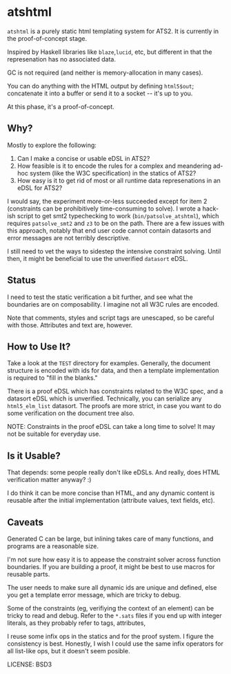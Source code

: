 # atshtml

`atshtml` is a purely static html templating system for ATS2.  It is currently in 
the proof-of-concept stage.  

Inspired by Haskell libraries like `blaze`,`lucid`, etc, but different in that 
the represenation has no associated data.

GC is not required (and neither is memory-allocation in many cases). 

You can do anything with the HTML output by defining `html5$out`; concatenate
it into a buffer or send it to a socket -- it's up to you.

At this phase, it's a proof-of-concept.

## Why?

Mostly to explore the following:

1. Can I make a concise or usable eDSL in ATS2?
2. How feasible is it to encode the rules for a complex and meandering ad-hoc 
   system (like the W3C specification) in the statics of ATS2?
3. How easy is it to get rid of most or all runtime data represenations in an eDSL
   for ATS2?

I would say, the experiment more-or-less succeeded except for item 2 (constraints
can be prohibitively time-consuming to solve).  I wrote a hack-ish script
to get smt2 typechecking to work (`bin/patsolve_atshtml`), which requires
`patsolve_smt2` and `z3` to be on the path.  There are a few issues with this approach,
notably that end user code cannot contain datasorts and error messages are not
terribly descriptive.

I still need to vet the ways to sidestep the intensive constraint solving.
Until then, it might be beneficial to use the unverified `datasort` eDSL.
 

## Status

I need to test the static verification a bit further, and see what the boundaries
are on composability.  I imagine not all W3C rules are encoded.

Note that comments, styles and script tags are unescaped, so be careful with 
those. Attributes and text are, however.

## How to Use It?

Take a look at the `TEST` directory for examples.  Generally, the document
structure is encoded with ids for data, and then a template implementation
is required to "fill in the blanks."

There is a proof eDSL which has constraints related to the W3C spec, and
a datasort eDSL which is unverified.  Technically, you can serialize any
`html5_elm_list` datasort.  The proofs are more strict, in case you want
to do some verification on the document tree also.

NOTE: Constraints in the proof eDSL can take a long time to solve!  It may
not be suitable for everyday use. 

## Is it Usable?
 
That depends: some people really don't like eDSLs.  And really, does HTML verification matter anyway?  :) 

I do think it can be more concise than HTML, and any dynamic content is reusable after the 
initial implementation (attribute values, text fields, etc).  

## Caveats

Generated C can be large, but inlining takes care of many functions, and programs are
a reasonable size.

I'm not sure how easy it is to appease the constraint solver across function boundaries.
If you are building a proof, it might be best to use macros for reusable parts.

The user needs to make sure all dynamic ids are unique and defined, else you get
a template error message, which are tricky to debug.

Some of the constraints (eg, verifiying the context of an element) can be tricky to
read and debug.  Refer to the `*.sats` files if you end up with integer literals, as
they probably refer to tags, attributes, 

I reuse some infix ops in the statics and for the proof system.  I figure the consistency
is best.  Honestly, I wish I could use the same infix operators for all list-like ops, but
it doesn't seem posible. 


LICENSE: BSD3

